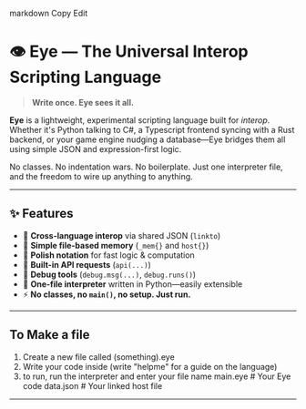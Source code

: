 
markdown
Copy
Edit
# 👁️ Eye — The Universal Interop Scripting Language

> **Write once. Eye sees it all.**

**Eye** is a lightweight, experimental scripting language built for *interop*. Whether it's Python talking to C#, a Typescript frontend syncing with a Rust backend, or your game engine nudging a database—Eye bridges them all using simple JSON and expression-first logic.

No classes. No indentation wars. No boilerplate. Just one interpreter file, and the freedom to wire up anything to anything.

---

## ✨ Features

- 🔗 **Cross-language interop** via shared JSON (`linkto`)
- 📄 **Simple file-based memory** (`_mem{}` and `host{}`)
- 🧠 **Polish notation** for fast logic & computation
- 🧰 **Built-in API requests** (`api(...)`)
- 🐞 **Debug tools** (`debug.msg(...)`, `debug.runs()`)
- 🧪 **One-file interpreter** written in Python—easily extensible
- ⚡ **No classes, no `main()`, no setup. Just run.**

---
## To Make a file
1. Create a new file called (something).eye
2. Write your code inside (write "helpme" for a guide on the language)
3. to run, run the interpreter and enter your file name
main.eye         # Your Eye code
data.json        # Your linked host file
---
